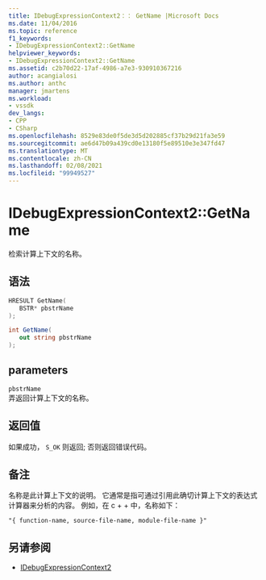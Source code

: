 ```yaml
---
title: IDebugExpressionContext2：： GetName |Microsoft Docs
ms.date: 11/04/2016
ms.topic: reference
f1_keywords:
- IDebugExpressionContext2::GetName
helpviewer_keywords:
- IDebugExpressionContext2::GetName
ms.assetid: c2b70d22-17af-4986-a7e3-930910367216
author: acangialosi
ms.author: anthc
manager: jmartens
ms.workload:
- vssdk
dev_langs:
- CPP
- CSharp
ms.openlocfilehash: 8529e83de0f5de3d5d202885cf37b29d21fa3e59
ms.sourcegitcommit: ae6d47b09a439cd0e13180f5e89510e3e347fd47
ms.translationtype: MT
ms.contentlocale: zh-CN
ms.lasthandoff: 02/08/2021
ms.locfileid: "99949527"
---
```

# <a name="idebugexpressioncontext2getname"></a>IDebugExpressionContext2::GetName
检索计算上下文的名称。

## <a name="syntax"></a>语法

```cpp
HRESULT GetName( 
   BSTR* pbstrName
);
```

```csharp
int GetName( 
   out string pbstrName
);
```

## <a name="parameters"></a>parameters
`pbstrName`\
弄返回计算上下文的名称。

## <a name="return-value"></a>返回值
 如果成功， `S_OK` 则返回; 否则返回错误代码。

## <a name="remarks"></a>备注
 名称是此计算上下文的说明。 它通常是指可通过引用此确切计算上下文的表达式计算器来分析的内容。 例如，在 c + + 中，名称如下：

```
"{ function-name, source-file-name, module-file-name }"
```

## <a name="see-also"></a>另请参阅
- [IDebugExpressionContext2](../../../extensibility/debugger/reference/idebugexpressioncontext2.md)
